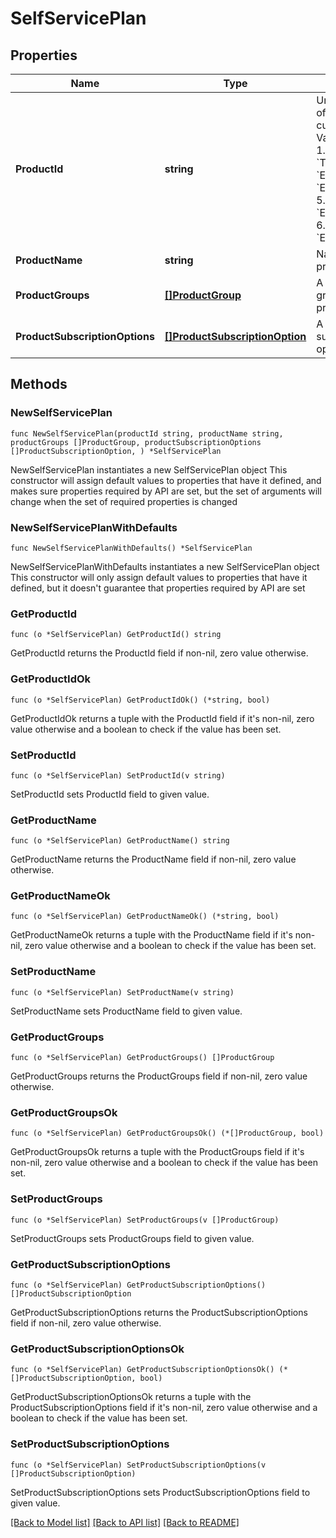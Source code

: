 # SelfServicePlan

## Properties

Name | Type | Description | Notes
------------ | ------------- | ------------- | -------------
**ProductId** | **string** | Unique identifier of the product in current plan. Valid values are: 1. &#x60;Free&#x60; 2. &#x60;Trial&#x60; 3. &#x60;Essentials&#x60; 4. &#x60;EnterpriseOps&#x60; 5. &#x60;EnterpriseSec&#x60; 6. &#x60;EnterpriseSuite&#x60;  | 
**ProductName** | **string** | Name for the product. | 
**ProductGroups** | [**[]ProductGroup**](ProductGroup.md) | A list of product group for preview. | 
**ProductSubscriptionOptions** | [**[]ProductSubscriptionOption**](ProductSubscriptionOption.md) | A list of product subscription option. | 

## Methods

### NewSelfServicePlan

`func NewSelfServicePlan(productId string, productName string, productGroups []ProductGroup, productSubscriptionOptions []ProductSubscriptionOption, ) *SelfServicePlan`

NewSelfServicePlan instantiates a new SelfServicePlan object
This constructor will assign default values to properties that have it defined,
and makes sure properties required by API are set, but the set of arguments
will change when the set of required properties is changed

### NewSelfServicePlanWithDefaults

`func NewSelfServicePlanWithDefaults() *SelfServicePlan`

NewSelfServicePlanWithDefaults instantiates a new SelfServicePlan object
This constructor will only assign default values to properties that have it defined,
but it doesn't guarantee that properties required by API are set

### GetProductId

`func (o *SelfServicePlan) GetProductId() string`

GetProductId returns the ProductId field if non-nil, zero value otherwise.

### GetProductIdOk

`func (o *SelfServicePlan) GetProductIdOk() (*string, bool)`

GetProductIdOk returns a tuple with the ProductId field if it's non-nil, zero value otherwise
and a boolean to check if the value has been set.

### SetProductId

`func (o *SelfServicePlan) SetProductId(v string)`

SetProductId sets ProductId field to given value.


### GetProductName

`func (o *SelfServicePlan) GetProductName() string`

GetProductName returns the ProductName field if non-nil, zero value otherwise.

### GetProductNameOk

`func (o *SelfServicePlan) GetProductNameOk() (*string, bool)`

GetProductNameOk returns a tuple with the ProductName field if it's non-nil, zero value otherwise
and a boolean to check if the value has been set.

### SetProductName

`func (o *SelfServicePlan) SetProductName(v string)`

SetProductName sets ProductName field to given value.


### GetProductGroups

`func (o *SelfServicePlan) GetProductGroups() []ProductGroup`

GetProductGroups returns the ProductGroups field if non-nil, zero value otherwise.

### GetProductGroupsOk

`func (o *SelfServicePlan) GetProductGroupsOk() (*[]ProductGroup, bool)`

GetProductGroupsOk returns a tuple with the ProductGroups field if it's non-nil, zero value otherwise
and a boolean to check if the value has been set.

### SetProductGroups

`func (o *SelfServicePlan) SetProductGroups(v []ProductGroup)`

SetProductGroups sets ProductGroups field to given value.


### GetProductSubscriptionOptions

`func (o *SelfServicePlan) GetProductSubscriptionOptions() []ProductSubscriptionOption`

GetProductSubscriptionOptions returns the ProductSubscriptionOptions field if non-nil, zero value otherwise.

### GetProductSubscriptionOptionsOk

`func (o *SelfServicePlan) GetProductSubscriptionOptionsOk() (*[]ProductSubscriptionOption, bool)`

GetProductSubscriptionOptionsOk returns a tuple with the ProductSubscriptionOptions field if it's non-nil, zero value otherwise
and a boolean to check if the value has been set.

### SetProductSubscriptionOptions

`func (o *SelfServicePlan) SetProductSubscriptionOptions(v []ProductSubscriptionOption)`

SetProductSubscriptionOptions sets ProductSubscriptionOptions field to given value.



[[Back to Model list]](../README.md#documentation-for-models) [[Back to API list]](../README.md#documentation-for-api-endpoints) [[Back to README]](../README.md)


